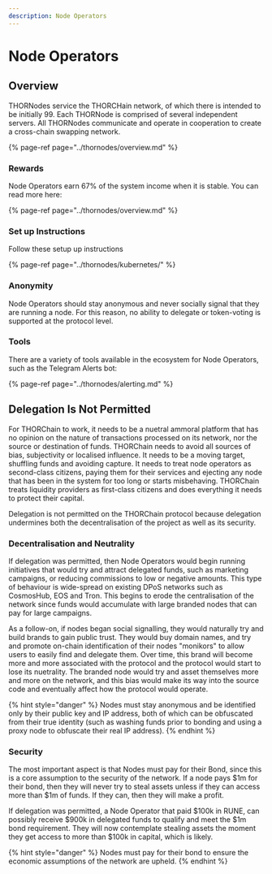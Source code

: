```yaml
---
description: Node Operators
---
```


# Node Operators

## Overview

THORNodes service the THORCHain network, of which there is intended to be initially 99. Each THORNode is comprised of several independent servers. All THORNodes communicate and operate in cooperation to create a cross-chain swapping network.

{% page-ref page="../thornodes/overview.md" %}

### Rewards

Node Operators earn 67% of the system income when it is stable. You can read more here:

{% page-ref page="../thornodes/overview.md" %}

### Set up Instructions

Follow these setup up instructions

{% page-ref page="../thornodes/kubernetes/" %}

### Anonymity

Node Operators should stay anonymous and never socially signal that they are running a node. For this reason, no ability to delegate or token-voting is supported at the protocol level. 

### Tools

There are a variety of tools available in the ecosystem for Node Operators, such as the Telegram Alerts bot:

{% page-ref page="../thornodes/alerting.md" %}

## Delegation Is Not Permitted

For THORChain to work, it needs to be a nuetral ammoral platform that has no opinion on the nature of transactions processed on its network, nor the source or destination of funds. THORChain needs to avoid all sources of bias, subjectivity or localised influence. It needs to be a moving target, shuffling funds and avoiding capture. It needs to treat node operators as second-class citizens, paying them for their services and ejecting any node that has been in the system for too long or starts misbehaving. THORChain treats liquidity providers as first-class citizens and does everything it needs to protect their capital.

Delegation is not permitted on the THORChain protocol because delegation undermines both the decentralisation of the project as well as its security. 

### Decentralisation and Neutrality

If delegation was permitted, then Node Operators would begin running initiatives that would try and attract delegated funds, such as marketing campaigns, or reducing commissions to low or negative amounts. This type of behaviour is wide-spread on existing DPoS networks such as CosmosHub, EOS and Tron. This begins to erode the centralisation of the network since funds would accumulate with large branded nodes that can pay for large campaigns. 

As a follow-on, if nodes began social signalling, they would naturally try and build brands to gain public trust. They would buy domain names, and try and promote on-chain identification of their nodes "monikors" to allow users to easily find and delegate them. Over time, this brand will become more and more associated with the protocol and the protocol would start to lose its nuetrality. The branded node would try and asset themselves more and more on the network, and this bias would make its way into the source code and eventually affect how the protocol would operate. 

{% hint style="danger" %}
Nodes must stay anonymous and be identified only by their public key and IP address, both of which can be obfuscated from their true identity \(such as washing funds prior to bonding and using a proxy node to obfuscate their real IP address\). 
{% endhint %}

### Security

The most important aspect is that Nodes must pay for their Bond, since this is a core assumption to the security of the network. If a node pays $1m for their bond, then they will never try to steal assets unless if they can access more than $1m of funds. If they can, then they will make a profit. 

If delegation was permitted, a Node Operator that paid $100k in RUNE, can possibly receive $900k in delegated funds to qualify and meet the $1m bond requirement. They will now contemplate stealing assets the moment they get access to more than $100k in capital, which is likely. 

{% hint style="danger" %}
Nodes must pay for their bond to ensure the economic assumptions of the network are upheld. 
{% endhint %}



